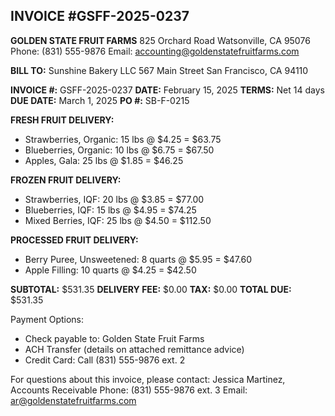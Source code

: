 ## INVOICE #GSFF-2025-0237
**GOLDEN STATE FRUIT FARMS**
825 Orchard Road
Watsonville, CA 95076
Phone: (831) 555-9876
Email: accounting@goldenstatefruitfarms.com

**BILL TO:**
Sunshine Bakery LLC
567 Main Street
San Francisco, CA 94110

**INVOICE #:** GSFF-2025-0237
**DATE:** February 15, 2025
**TERMS:** Net 14 days
**DUE DATE:** March 1, 2025
**PO #:** SB-F-0215

**FRESH FRUIT DELIVERY:**
- Strawberries, Organic: 15 lbs @ $4.25 = $63.75
- Blueberries, Organic: 10 lbs @ $6.75 = $67.50
- Apples, Gala: 25 lbs @ $1.85 = $46.25

**FROZEN FRUIT DELIVERY:**
- Strawberries, IQF: 20 lbs @ $3.85 = $77.00
- Blueberries, IQF: 15 lbs @ $4.95 = $74.25
- Mixed Berries, IQF: 25 lbs @ $4.50 = $112.50

**PROCESSED FRUIT DELIVERY:**
- Berry Puree, Unsweetened: 8 quarts @ $5.95 = $47.60
- Apple Filling: 10 quarts @ $4.25 = $42.50

**SUBTOTAL:** $531.35
**DELIVERY FEE:** $0.00
**TAX:** $0.00
**TOTAL DUE:** $531.35

Payment Options:
- Check payable to: Golden State Fruit Farms
- ACH Transfer (details on attached remittance advice)
- Credit Card: Call (831) 555-9876 ext. 2

For questions about this invoice, please contact:
Jessica Martinez, Accounts Receivable
Phone: (831) 555-9876 ext. 3
Email: ar@goldenstatefruitfarms.com